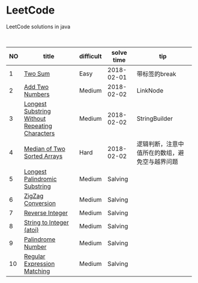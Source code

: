 # LeetCode
LeetCode solutions in java
<table>
 <thead>
  <th>NO</th>
  <th>title</th>
  <th>difficult</th>
  <th>solve time</th>
  <th>tip</th>
 </thead>
 <tbody>
  <tr>
   <td>1</td>
   <td><a href="https://leetcode.com/problems/two-sum/description/">Two Sum</a></td>
   <td>Easy</td>
   <td>2018-02-01</td>
   <td>带标签的break</td>
  </tr>
  <tr>
   <td>2</td>
   <td><a href="https://leetcode.com/problems/add-two-numbers/">Add Two Numbers</a></td>
   <td>Medium</td>
   <td>2018-02-02</td>
   <td>LinkNode</td>
  </tr>
  <tr>
   <td>3</td>
   <td><a href="https://leetcode.com/problems/longest-substring-without-repeating-characters/description/">Longest Substring Without Repeating Characters</a></td>
   <td>Medium</td>
   <td>2018-02-02</td>
   <td>StringBuilder</td>
  </tr>
  <tr>
   <td>4</td>
   <td><a href="https://leetcode.com/problems/median-of-two-sorted-arrays/description/">Median of Two Sorted Arrays</a></td>
   <td>Hard</td>
   <td>2018-02-02</td>
   <td>逻辑判断，注意中值所在的数组，避免空与越界问题</td>
  </tr>
  <tr>
   <td>5</td>
   <td><a href="https://leetcode.com/problems/longest-palindromic-substring/description/">Longest Palindromic Substring</a></td>
   <td>Medium</td>
   <td>Salving</td>
   <td></td>
  </tr>
  <tr>
   <td>6</td>
   <td><a href="https://leetcode.com/problems/longest-substring-without-repeating-characters/description/">ZigZag Conversion</a></td>
   <td>Medium</td>
   <td>Salving</td>
   <td></td>
  </tr>
  <tr>
   <td>7</td>
   <td><a href="https://leetcode.com/problems/longest-substring-without-repeating-characters/description/">Reverse Integer</a></td>
   <td>Medium</td>
   <td>Salving</td>
   <td></td>
  </tr>
  <tr>
   <td>8</td>
   <td><a href="https://leetcode.com/problems/longest-substring-without-repeating-characters/description/">String to Integer (atoi)</a></td>
   <td>Medium</td>
   <td>Salving</td>
   <td></td>
  </tr>
  <tr>
   <td>9</td>
   <td><a href="https://leetcode.com/problems/longest-substring-without-repeating-characters/description/">Palindrome Number</a></td>
   <td>Medium</td>
   <td>Salving</td>
   <td></td>
  </tr>
  <tr>
   <td>10</td>
   <td><a href="https://leetcode.com/problems/longest-substring-without-repeating-characters/description/">Regular Expression Matching</a></td>
   <td>Medium</td>
   <td>Salving</td>
   <td></td>
  </tr>
 </tbody>
  
</table>
